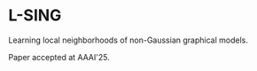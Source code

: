 # L-SING
Learning local neighborhoods of non-Gaussian graphical models.


Paper accepted at AAAI'25. 

